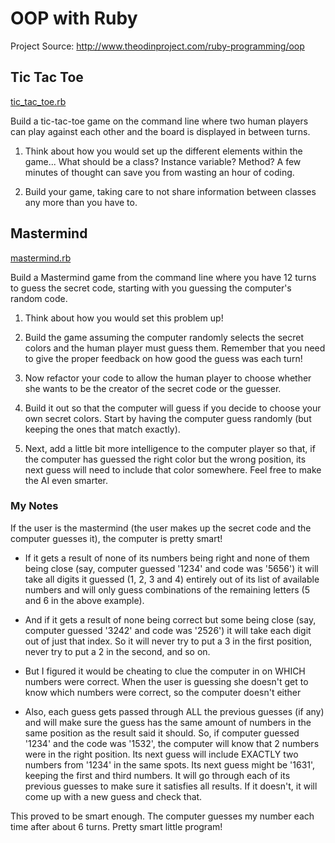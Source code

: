 # OOP with Ruby

Project Source: http://www.theodinproject.com/ruby-programming/oop

## Tic Tac Toe

[tic_tac_toe.rb](https://github.com/craftykate/odin-project/blob/master/Chapter_03-Advanced_Ruby/oop_with_ruby/tic_tac_toe.rb)

Build a tic-tac-toe game on the command line where two human players can play against each other and the board is displayed in between turns.

1. Think about how you would set up the different elements within the game... What should be a class? Instance variable? Method? A few minutes of thought can save you from wasting an hour of coding.

2. Build your game, taking care to not share information between classes any more than you have to.

## Mastermind

[mastermind.rb](https://github.com/craftykate/odin-project/blob/master/Chapter_03-Advanced_Ruby/oop_with_ruby/mastermind.rb)

Build a Mastermind game from the command line where you have 12 turns to guess the secret code, starting with you guessing the computer's random code.

1. Think about how you would set this problem up!

2. Build the game assuming the computer randomly selects the secret colors and the human player must guess them. Remember that you need to give the proper feedback on how good the guess was each turn!

3. Now refactor your code to allow the human player to choose whether she wants to be the creator of the secret code or the guesser.

4. Build it out so that the computer will guess if you decide to choose your own secret colors. Start by having the computer guess randomly (but keeping the ones that match exactly).

5. Next, add a little bit more intelligence to the computer player so that, if the computer has guessed the right color but the wrong position, its next guess will need to include that color somewhere. Feel free to make the AI even smarter.

### My Notes

If the user is the mastermind (the user makes up the secret code and the computer guesses it), the computer is pretty smart!

- If it gets a result of none of its numbers being right and none of them being close (say, computer guessed '1234' and code was '5656') it will take all digits it guessed (1, 2, 3 and 4) entirely out of its list of available numbers and will only guess combinations of the remaining letters (5 and 6 in the above example). 

- And if it gets a result of none being correct but some being close (say, computer guessed '3242' and code was '2526') it will take each digit out of just that index. So it will never try to put a 3 in the first position, never try to put a 2 in the second, and so on. 

- But I figured it would be cheating to clue the computer in on WHICH numbers were correct. When the user is guessing she doesn't get to know which numbers were correct, so the computer doesn't either

- Also, each guess gets passed through ALL the previous guesses (if any) and will make sure the guess has the same amount of numbers in the same position as the result said it should. So, if computer guessed '1234' and the code was '1532', the computer will know that 2 numbers were in the right position. Its next guess will include EXACTLY two numbers from '1234' in the same spots. Its next guess might be '1631', keeping the first and third numbers. It will go through each of its previous guesses to make sure it satisfies all results. If it doesn't, it will come up with a new guess and check that. 

This proved to be smart enough. The computer guesses my number each time after about 6 turns. Pretty smart little program!
